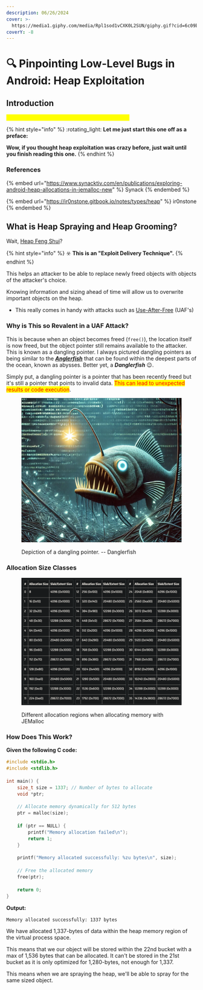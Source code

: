 ```yaml
---
description: 06/26/2024
cover: >-
  https://media1.giphy.com/media/Rpl1sod1vCXK0L2SUN/giphy.gif?cid=6c09b952c5h85x7hivle16v9l4zgdsrwbqaflsgsqzw1suj1&ep=v1_gifs_search&rid=giphy.gif&ct=g
coverY: -8
---
```


# 🔍 Pinpointing Low-Level Bugs in Android: Heap Exploitation

## Introduction

<mark style="color:yellow;">Attacking dynamic memory region vulnerabilities!</mark>

{% hint style="info" %}
:rotating\_light: **Let me just start this one off as a preface:**&#x20;

**Wow, if you thought heap exploitation was crazy before, just wait until you finish reading this one.**
{% endhint %}

### References

{% embed url="https://www.synacktiv.com/en/publications/exploring-android-heap-allocations-in-jemalloc-new" %}
Synack
{% endembed %}

{% embed url="https://ir0nstone.gitbook.io/notes/types/heap" %}
ir0nstone
{% endembed %}

## What is Heap Spraying and Heap Grooming?

Wait, [Heap Feng Shui](https://en.wikipedia.org/wiki/Heap\_feng\_shui)?

{% hint style="info" %}
:biohazard: **This is an "Exploit Delivery Technique".**
{% endhint %}

This helps an attacker to be able to replace newly freed objects with objects of the attacker's choice.

Knowing information and sizing ahead of time will allow us to overwrite important objects on the heap.&#x20;

* This really comes in handy with attacks such as [Use-After-Free](../../binary-exploitation/heap-exploitation/use-after-free.md) (UAF's)

### Why is This so Revalent in a UAF Attack?

This is because when an object becomes freed (`free()`), the location itself is now freed, but the object pointer still remains available to the attacker. This is known as a dangling pointer. I always pictured dangling pointers as being similar to the [_**Anglerfish**_](https://en.wikipedia.org/wiki/Anglerfish) that can be found within the deepest parts of the ocean, known as abysses. Better yet, a _**Danglerfish**_ :wink:.

Simply put, a dangling pointer is a pointer that has been recently freed but it's still a pointer that points to invalid data. <mark style="color:red;">This can lead to unexpected results or code execution</mark>.&#x20;

<figure><img src="../../.gitbook/assets/image (211).png" alt=""><figcaption><p>Depiction of a dangling pointer. -- Danglerfish</p></figcaption></figure>



### Allocation Size Classes

<figure><img src="../../.gitbook/assets/image (209).png" alt=""><figcaption><p>Different allocation regions when allocating memory with JEMalloc</p></figcaption></figure>

### How Does This Work?

**Given the following C code:**

```c
#include <stdio.h>
#include <stdlib.h>

int main() {
    size_t size = 1337; // Number of bytes to allocate
    void *ptr;

    // Allocate memory dynamically for 512 bytes
    ptr = malloc(size);

    if (ptr == NULL) {
        printf("Memory allocation failed\n");
        return 1;
    }

    printf("Memory allocated successfully: %zu bytes\n", size);

    // Free the allocated memory
    free(ptr);

    return 0;
}
```

**Output:**

```
Memory allocated successfully: 1337 bytes
```

We have allocated 1,337-bytes of data within the heap memory region of the virtual process space.

This means that we our object will be stored within the 22nd bucket with a max of 1,536 bytes that can be allocated. It can't be stored in the 21st bucket as it is only optimized for 1,280-bytes, not enough for 1,337.

This means when we are spraying the heap, we'll be able to spray for the same sized object.
